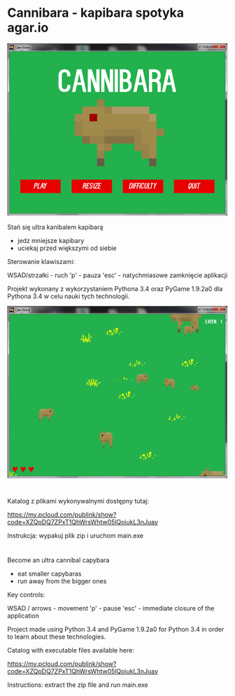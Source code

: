 # Cannibara - kapibara spotyka agar.io

![alt text](screenshots/c_01.png "Main menu")

Stań się ultra kanibalem kapibarą

 - jedz mniejsze kapibary
 - uciekaj przed większymi od siebie 
 
Sterowanie klawiszami:

WSAD/strzałki - ruch
'p' - pauza
'esc' - natychmiasowe zamknięcie aplikacji
    
Projekt wykonany z wykorzystaniem Pythona 3.4 oraz PyGame 1.9.2a0 dla Pythona 3.4 w celu nauki tych technologii.

![alt text](screenshots/c_02.png "Some play")

#
Katalog z plikami wykonywalnymi dostępny tutaj: 

https://my.pcloud.com/publink/show?code=XZQpDQ7ZPxT1QhWrsWhtw05lQoiukL3nJuay

Instrukcja: wypakuj plik zip i uruchom main.exe 


#
Become an ultra cannibal capybara

 - eat smaller capybaras
 - run away from the bigger ones

Key controls:

WSAD / arrows - movement
'p' - pause
'esc' - immediate closure of the application

Project made using Python 3.4 and PyGame 1.9.2a0 for Python 3.4  in order to learn about these technologies.


Catalog with executable files available here:

https://my.pcloud.com/publink/show?code=XZQpDQ7ZPxT1QhWrsWhtw05lQoiukL3nJuay

Instructions: extract the zip file and run main.exe
